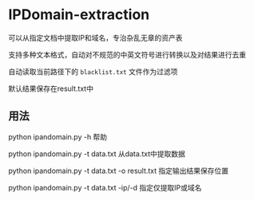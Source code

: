 # IPDomain-extraction
可以从指定文档中提取IP和域名，专治杂乱无章的资产表

支持多种文本格式，自动对不规范的中英文符号进行转换以及对结果进行去重

自动读取当前路径下的 `blacklist.txt` 文件作为过滤项

默认结果保存在result.txt中



## 用法

python ipandomain.py -h										 帮助

python ipandomain.py -t data.txt						   从data.txt中提取数据

python ipandomain.py -t data.txt -o result.txt     指定输出结果保存位置

python ipandomain.py -t data.txt -ip/-d				指定仅提取IP或域名




